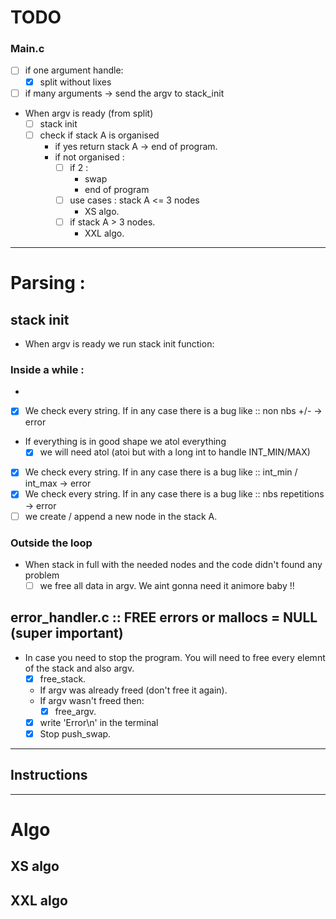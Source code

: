 # TODO

### Main.c
- [ ] if one argument handle:
	- [x] split without lixes
- [ ] if many arguments -> send the argv to stack_init
- When argv is ready (from split)
	- [ ] stack init
	- [ ] check if stack A is organised
		- if yes return stack A -> end of program.
		- if not organised :
			- [ ] if 2 :
				- swap
				- end of program
			- [ ] use cases : stack A <= 3 nodes
				- XS algo.
			- [ ] if stack A > 3 nodes.
				- XXL algo.
---
# Parsing :

## stack init
- When argv is ready we run stack init function: 

### Inside a while :
- 
- [x] We check every string. If in any case there is a bug like ::	  non nbs +/-           -> error
- If everything is in good shape we atol everything
	- [x] we will need atol (atoi but with a long int to handle INT_MIN/MAX)
- [x] We check every string. If in any case there is a bug like ::	  int_min  / int_max    -> error
- [x] We check every string. If in any case there is a bug like ::	  nbs repetitions		-> error
- [ ] we create / append a new node in the stack A.

### Outside the loop
- When stack in full with the needed nodes and the code didn't found any problem
	- [ ] we free all data in argv. We aint gonna need it animore baby !!

## error_handler.c :: FREE errors or mallocs = NULL (super important)
- In case you need to stop the program. You will need to free every elemnt of the stack and also argv. 
	- [x] free_stack.
	- If argv was already freed (don't free it again).
	- If argv wasn't freed then: 
		- [x] free_argv.
	- [x] write 'Error\n' in the terminal
	- [x] Stop push_swap. 

--- 
## Instructions

---
# Algo

## XS algo

## XXL algo